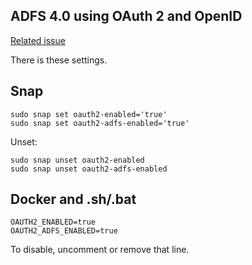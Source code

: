 ## ADFS 4.0 using OAuth 2 and OpenID

[Related issue](https://github.com/wekan/wekan/issues/3184)

There is these settings.

## Snap
```
sudo snap set oauth2-enabled='true'
sudo snap set oauth2-adfs-enabled='true'
```
Unset:
```
sudo snap unset oauth2-enabled
sudo snap unset oauth2-adfs-enabled
```
## Docker and .sh/.bat
```
OAUTH2_ENABLED=true
OAUTH2_ADFS_ENABLED=true
```
To disable, uncomment or remove that line.
